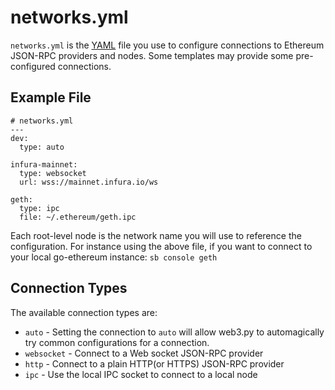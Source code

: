 # networks.yml

`networks.yml` is the [YAML](http://yaml.org) file you use to configure
connections to Ethereum JSON-RPC providers and nodes.  Some templates may 
provide some pre-configured connections.

## Example File

    # networks.yml
    ---
    dev:
      type: auto

    infura-mainnet:
      type: websocket
      url: wss://mainnet.infura.io/ws

    geth:
      type: ipc
      file: ~/.ethereum/geth.ipc

Each root-level node is the network name you will use to reference the
configuration.  For instance using the above file, if you want to connect to
your local go-ethereum instance: `sb console geth`

## Connection Types

The available connection types are:

 - `auto` - Setting the connection to `auto` will allow web3.py to automagically try common configurations for a connection.
 - `websocket` - Connect to a Web socket JSON-RPC provider
 - `http` - Connect to a plain HTTP(or HTTPS) JSON-RPC provider
 - `ipc` - Use the local IPC socket to connect to a local node